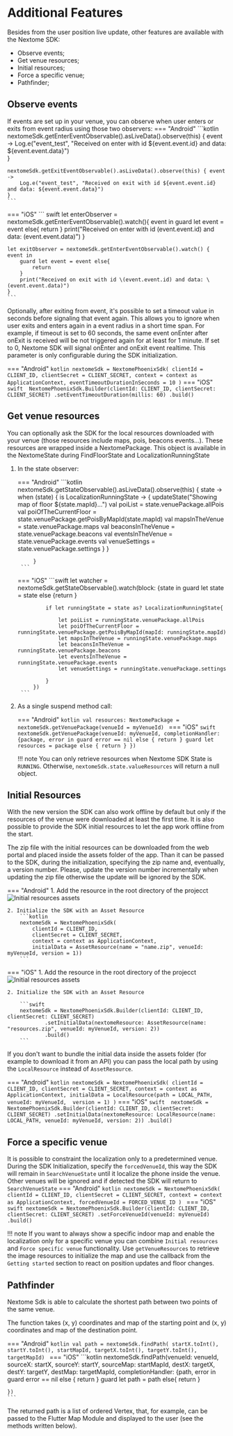# Additional Features
Besides from the user position live update, other features are available with the Nextome SDK:

- Observe events;
- Get venue resources;
- Initial resources;
- Force a specific venue;
- Pathfinder;

## Observe events

If events are set up in your venue, you can observe when user enters or exits from event radius using those two observers:
=== "Android"
    ```kotlin
    nextomeSdk.getEnterEventObservable().asLiveData().observe(this) { event ->
        Log.e("event_test", "Received on enter with id ${event.event.id} and data: ${event.event.data}")            
    }           

    nextomeSdk.getExitEventObservable().asLiveData().observe(this) { event ->
        Log.e("event_test", "Received on exit with id ${event.event.id} and data: ${event.event.data}")
    }
    ```
=== "iOS"
    ``` swift 
    let enterObserver = nextomeSdk.getEnterEventObservable().watch(){ event in
        guard let event = event else{
            return
        }
        print("Received on enter with id \(event.event.id) and data: \(event.event.data)")
    }

    let exitObserver = nextomeSdk.getEnterEventObservable().watch() { event in
        guard let event = event else{
            return
        }
        print("Received on exit with id \(event.event.id) and data: \(event.event.data)")
    }
    ```

Optionally, after exiting from event, it's possible to set a timeout value in seconds before signaling that event again.
This allows you to ignore when user exits and enters again in a event radius in a short time span. For example, if timeout is set to 60 seconds, the same event onEnter after onExit is received will be not triggered again for at least for 1 minute.
If set to 0, Nextome SDK will signal onEnter and onExit event realtime.
This parameter is only configurable during the SDK initialization.

=== "Android"
    ``` kotlin
    nextomeSdk = NextomePhoenixSdk(
        clientId = CLIENT_ID,
        clientSecret = CLIENT_SECRET,
        context = context as ApplicationContext,
        eventTimeoutDurationInSeconds = 10
    )
    ```
=== "iOS"
    ``` swift 
    NextomePhoenixSdk.Builder(clientId: CLIENT_ID, clientSecret: CLIENT_SECRET)
        .setEventTimeoutDuration(millis: 60)
        .build()
    ```



## Get venue resources
You can optionally ask the SDK for the local resources downloaded with your venue (those resources include maps, pois, beacons events...).
These resources are wrapped inside a NextomePackage.
This object is available in the NextomeState during FindFloorState and LocalizationRunningState 

1. In the state observer:

    === "Android"
        ```kotlin
        nextomeSdk.getStateObservable().asLiveData().observe(this) { state ->
                when (state) {
                    is LocalizationRunningState -> {
                        updateState("Showing map of floor ${state.mapId}...")
                        val poiList = state.venuePackage.allPois
                        val poiOfTheCurrentFloor = state.venuePackage.getPoisByMapId(state.mapId)
                        val mapsInTheVenue = state.venuePackage.maps
                        val beaconsInTheVenue = state.venuePackage.beacons
                        val eventsInTheVenue = state.venuePackage.events
                        val venueSettings = state.venuePackage.settings
                    }
                }

            }
        ```
    === "iOS"
        ```swift
        let watcher = nextomeSdk.getStateObservable().watch(block: {state in
                guard let state = state else {return }
                
                if let runningState = state as? LocalizationRunningState{
                
                    let poiList = runningState.venuePackage.allPois
                    let poiOfTheCurrentFloor = runningState.venuePackage.getPoisByMapId(mapId: runningState.mapId)
                    let mapsInTheVenue = runningState.venuePackage.maps
                    let beaconsInTheVenue = runningState.venuePackage.beacons
                    let eventsInTheVenue = runningState.venuePackage.events
                    let venueSettings = runningState.venuePackage.settings
                    
                }
            })
        ```
2. As a single suspend method call:

    === "Android"
        ```kotlin
        val resources: NextomePackage = nextomeSdk.getVenuePackage(venueId = myVenueId)
        ```
    === "iOS"
        ```swift 
        nextomeSdk.getVenuePackage(venueId: myVenueId, completionHandler: {package, error in
            guard error == nil else { return }
            guard let resources = package else { return }
        })
        ```   

    !!! note
        You can only retrieve resources when Nextome SDK State is `RUNNING`. Otherwise, `nextomeSdk.state.valueResources` will return a null object.

## Initial Resources
With the new version the SDK can also work offline by default but only if the resources of the venue were downloaded at least the first time. 
It is also possible to provide the SDK initial resources to let the app work offline from the start.

The zip file with the initial resources can be downloaded from the web portal <INSERT HERE HOW> and placed inside the assets folder of the app.
Than it can be passed to the SDK, during the initialization, specifying the zip name and, eventually, a version number. 
Please, update the version number incrementally when updating the zip file otherwise the update will be ignored by the SDK. 

=== "Android"
    1. Add the resource in the root directory of the projecct 
    ![Initial resources assets](../../assets/initialResourceAndroid.png)
    
    2. Initialize the SDK with an Asset Resource
        ```kotlin
        nextomeSdk = NextomePhoenixSdk(
            clientId = CLIENT_ID,
            clientSecret = CLIENT_SECRET,
            context = context as ApplicationContext,
            initialData = AssetResource(name = "name.zip", venueId: myVenueId, version = 1))
        ```
=== "iOS"
    1. Add the resource in the root directory of the projecct 
        ![Initial resources assets](../../assets/initialResource.png)
    
    2. Initialize the SDK with an Asset Resource

        ```swift 
        nextomeSdk = NextomePhoenixSdk.Builder(clientId: CLIENT_ID, clientSecret: CLIENT_SECRET)
                .setInitialData(nextomeResource: AssetResource(name: "resources.zip", venueId: myVenueId, version: 2))
                .build()
        ```


If you don't want to bundle the initial data inside the assets folder (for example to download it from an API) you can pass the local path by using the `LocalResource` instead of `AssetResource`.

=== "Android"
    ``` kotlin
    nextomeSdk = NextomePhoenixSdk(
        clientId = CLIENT_ID,
        clientSecret = CLIENT_SECRET,
        context = context as ApplicationContext,
        initialData = LocalResource(path = LOCAL_PATH, venueId: myVenueId,  version = 1)
    )
    ```
=== "iOS"
    ```swift 
    nextomeSdk = NextomePhoenixSdk.Builder(clientId: CLIENT_ID, clientSecret: CLIENT_SECRET)
            .setInitialData(nextomeResource: LocalResource(name: LOCAL_PATH, venueId: myVenueId, version: 2))
            .build()
    ```


## Force a specific venue
It is possible to constraint the localization only to a predetermined venue.
During the SDK Initialization, specify the `forcedVenueId`, this way the SDK will remain in `SearchVenueState` until it localize the phone inside the venue. Other venues will be ignored and if detected the SDK will return to `SearchVenueState`
=== "Android"
    ```kotlin
    nextomeSdk = NextomePhoenixSdk(
        clientId = CLIENT_ID,
        clientSecret = CLIENT_SECRET,
        context = context as ApplicationContext,
        forcedVenueId = FORCED_VENUE_ID
    )
    ```
=== "iOS"
    ```swift
    nextomeSdk = NextomePhoenixSdk.Builder(clientId: CLIENT_ID, clientSecret: CLIENT_SECRET)
        .setForceVenueId(venueId: myVenueId)
        .build()
    ```

!!! note
    If you want to always show a specific indoor map and enable the localization only for a specific venue you can combine `Initial resources` and `Force specific venue` functionality.
    Use `getVenueResources` to retrieve the image resources to  initialize the map and use the callback from the `Getting started` section to react on position updates and floor changes.
    
## Pathfinder
Nextome Sdk is able to calculate the shortest path between two points of the same venue.

The function takes (x, y) coordinates and map of the starting point and (x, y) coordinates and map of the destination point.

=== "Android"
    ```kotlin
    val path = nextomeSdk.findPath(
                    startX.toInt(), startY.toInt(), startMapId,
                    targetX.toInt(), targetY.toInt(), targetMapId)
    ```
=== "iOS"
    ```kotlin
    nextomeSdk.findPath(venueId: venueId, sourceX: startX,
                            sourceY: startY, sourceMap: startMapId,
                            destX: targetX, destY: targetY, destMap: targetMapId,
                            completionHandler: {path, error in
        guard error == nil else { return }
        guard let path = path else{ return }
        
    })
    ```
The returned path is a list of ordered Vertex, that, for example, can be passed to the Flutter Map Module and displayed to the user (see the methods written below).

